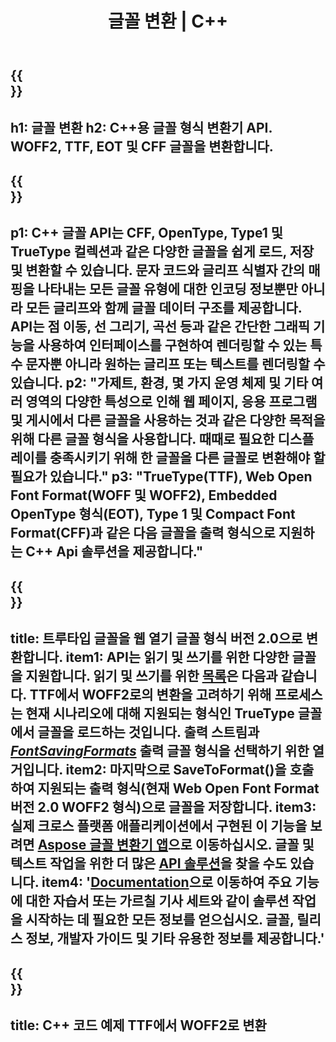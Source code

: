 ﻿---
translation: true
template: /_templates/conversion-cpp.md
title: 글꼴 변환 | C++
url: /cpp/conversion/
description: C++ 글꼴 처리 라이브러리 및 웹 응용 프로그램을 사용하여 글꼴을 변환합니다. TTF, WOFF, CFF, EOT 및 Type 1 글꼴과 함께 작동할 수 있는 변환 기능.
metakeywords: C++ 글꼴 변환, 글꼴 변환 솔루션 C++, 글꼴 변환기 cpp
family: font
platformtag: cpp
feature: conversion
---

{{<section banner>}}
---
h1: 글꼴 변환
h2: С++용 글꼴 형식 변환기 API. WOFF2, TTF, EOT 및 CFF 글꼴을 변환합니다.
---

{{<section overview>}}
---
p1: С++ 글꼴 API는 CFF, OpenType, Type1 및 TrueType 컬렉션과 같은 다양한 글꼴을 쉽게 로드, 저장 및 변환할 수 있습니다. 문자 코드와 글리프 식별자 간의 매핑을 나타내는 모든 글꼴 유형에 대한 인코딩 정보뿐만 아니라 모든 글리프와 함께 글꼴 데이터 구조를 제공합니다. API는 점 이동, 선 그리기, 곡선 등과 같은 간단한 그래픽 기능을 사용하여 인터페이스를 구현하여 렌더링할 수 있는 특수 문자뿐 아니라 원하는 글리프 또는 텍스트를 렌더링할 수 있습니다.
p2: "가제트, 환경, 몇 가지 운영 체제 및 기타 여러 영역의 다양한 특성으로 인해 웹 페이지, 응용 프로그램 및 게시에서 다른 글꼴을 사용하는 것과 같은 다양한 목적을 위해 다른 글꼴 형식을 사용합니다. 때때로 필요한 디스플레이를 충족시키기 위해 한 글꼴을 다른 글꼴로 변환해야 할 필요가 있습니다."
p3: "TrueType(TTF), Web Open Font Format(WOFF 및 WOFF2), Embedded OpenType 형식(EOT), Type 1 및 Compact Font Format(CFF)과 같은 다음 글꼴을 출력 형식으로 지원하는 С++ Api 솔루션을 제공합니다."
---

{{<section feature1>}}
---
title: 트루타입 글꼴을 웹 열기 글꼴 형식 버전 2.0으로 변환합니다.
item1: API는 읽기 및 쓰기를 위한 다양한 글꼴을 지원합니다. 읽기 및 쓰기를 위한 [목록](https://docs.aspose.com/font/cpp/convert/#formats-supported-for-reading-andor-writing)은 다음과 같습니다. TTF에서 WOFF2로의 변환을 고려하기 위해 프로세스는 현재 시나리오에 대해 지원되는 형식인 TrueType 글꼴에서 글꼴을 로드하는 것입니다. 출력 스트림과 [*FontSavingFormats*](https://reference.aspose.com/font/cpp/namespace/aspose.font#a93d0dcc7c00f5c7027d60e14a5433c74) 출력 글꼴 형식을 선택하기 위한 열거입니다.
item2: 마지막으로 SaveToFormat()을 호출하여 지원되는 출력 형식(현재 Web Open Font Format 버전 2.0 WOFF2 형식)으로 글꼴을 저장합니다.
item3: 실제 크로스 플랫폼 애플리케이션에서 구현된 이 기능을 보려면 [Aspose 글꼴 변환기 앱](https://products.aspose.app/font/conversion)으로 이동하십시오. 글꼴 및 텍스트 작업을 위한 더 많은 [API 솔루션](https://products.aspose.app/font/applications)을 찾을 수도 있습니다.
item4: '[Documentation](https://docs.aspose.com/font/net/)으로 이동하여 주요 기능에 대한 자습서 또는 가르칠 기사 세트와 같이 솔루션 작업을 시작하는 데 필요한 모든 정보를 얻으십시오. 글꼴, 릴리스 정보, 개발자 가이드 및 기타 유용한 정보를 제공합니다.'
---

{{<section codeexample>}}
---
title: C++ 코드 예제 TTF에서 WOFF2로 변환
---



